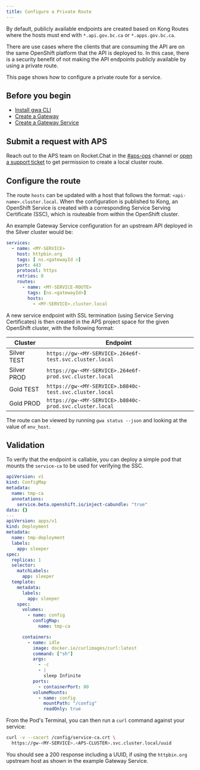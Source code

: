 ```yaml
---
title: Configure a Private Route
---
```


<!-- overview -->

By default, publicly available endpoints are created based on Kong Routes where
the hosts must end with `*.api.gov.bc.ca` or `*.apps.gov.bc.ca`.

There are use cases where the clients that are consuming the API are on the same
OpenShift platform that the API is deployed to. In this case, there is a security
benefit of not making the API endpoints publicly available by using a private route.

This page shows how to configure a private route for a service.

## Before you begin

- [Install gwa CLI](/how-to/gwa-install.md)
- [Create a Gateway](/how-to/create-gateway.md)
- [Create a Gateway Service](/how-to/create-gateway-service.md)

## Submit a request with APS

Reach out to the APS team on Rocket.Chat in the
[#aps-ops](https://chat.developer.gov.bc.ca/channel/aps-ops) channel or [open a
support
ticket](https://dpdd.atlassian.net/servicedesk/customer/portal/1/group/2) to get
permission to create a local cluster route.

## Configure the route

The route `hosts` can be updated with a host that follows the
format: `<api-name>.cluster.local`. When the configuration is published to Kong,
an OpenShift Service is created with a corresponding Service Serving Certificate
(SSC), which is routeable from within the OpenShift cluster.

An example Gateway Service configuration for an upstream API deployed in the
Silver cluster would be:

```yaml
services:
  - name: <MY-SERVICE>
    host: httpbin.org
    tags: [ ns.<gatewayId >]
    port: 443
    protocol: https
    retries: 0
    routes:
      - name: <MY-SERVICE-ROUTE>
        tags: [ns.<gatewayId>]
        hosts:
          - <MY-SERVICE>.cluster.local
```

A new service endpoint with SSL termination (using Service Serving Certificates)
is then created in the APS project space for the given OpenShift cluster, with
the following format:

| Cluster     | Endpoint                                               |
| ----------- | ------------------------------------------------------ |
| Silver TEST | `https://gw-<MY-SERVICE>.264e6f-test.svc.cluster.local` |
| Silver PROD | `https://gw-<MY-SERVICE>.264e6f-prod.svc.cluster.local` |
| Gold TEST   | `https://gw-<MY-SERVICE>.b8840c-test.svc.cluster.local` |
| Gold PROD   | `https://gw-<MY-SERVICE>.b8840c-prod.svc.cluster.local` |

The route can be viewed by running `gwa status --json` and looking at the value
of `env_host`.

## Validation

To verify that the endpoint is callable, you can deploy a simple pod that mounts
the `service-ca` to be used for verifying the SSC.

```yaml
apiVersion: v1
kind: ConfigMap
metadata:
  name: tmp-ca
  annotations:
    service.beta.openshift.io/inject-cabundle: "true"
data: {}
---
apiVersion: apps/v1
kind: Deployment
metadata:
  name: tmp-deployment
  labels:
    app: sleeper
spec:
  replicas: 1
  selector:
    matchLabels:
      app: sleeper
  template:
    metadata:
      labels:
        app: sleeper
    spec:
      volumes:
        - name: config
          configMap:
            name: tmp-ca

      containers:
        - name: idle
          image: docker.io/curlimages/curl:latest
          command: ["sh"]
          args:
            - -c
            - |
              sleep Infinite
          ports:
            - containerPort: 80
          volumeMounts:
            - name: config
              mountPath: "/config"
              readOnly: true
```

From the Pod's Terminal, you can then run a `curl` command against your service:

```bash
curl -v --cacert /config/service-ca.crt \
  https://gw-<MY-SERVICE>.<APS-CLUSTER>.svc.cluster.local/uuid
```

You should see a 200 response including a UUID, if using the `httpbin.org`
upstream host as shown in the example Gateway Service.
